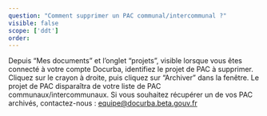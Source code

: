 ```yaml
---
question: "Comment supprimer un PAC communal/intercommunal ?"
visible: false
scope: ['ddt']
order: 
---
```

Depuis “Mes documents” et l’onglet “projets”, visible lorsque vous êtes connecté à votre compte Docurba, identifiez le projet de PAC à supprimer. Cliquez sur le crayon à droite, puis cliquez sur “Archiver” dans la fenêtre. 
Le projet de PAC disparaîtra de votre liste de PAC communaux/intercommunaux. 
Si vous souhaitez récupérer un de vos PAC archivés, contactez-nous : equipe@docurba.beta.gouv.fr 
 
